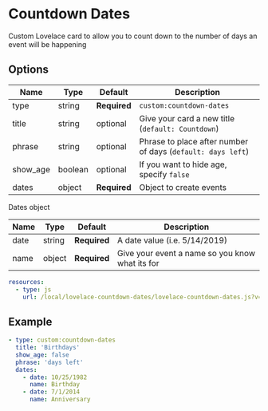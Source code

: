 # Countdown Dates
Custom Lovelace card to allow you to count down to the number of days an event will be happening

## Options

| Name | Type | Default | Description
| ---- | ---- | ------- | -----------
| type | string | **Required** | `custom:countdown-dates`
| title | string | optional | Give your card a new title (`default: Countdown`)
| phrase | string | optional | Phrase to place after number of days (`default: days left`)
| show_age | boolean | optional | If you want to hide age, specify `false`
| dates | object | **Required** | Object to create events

Dates object

| Name | Type | Default | Description
| ---- | ---- | ------- | -----------
| date | string | **Required** | A date value (i.e. 5/14/2019)
| name | object | **Required** | Give your event a name so you know what its for

```yaml
resources:
  - type: js
    url: /local/lovelace-countdown-dates/lovelace-countdown-dates.js?v=1
```

## Example
```yaml
- type: custom:countdown-dates
  title: 'Birthdays'
  show_age: false
  phrase: 'days left'
  dates:
    - date: 10/25/1982
      name: Birthday
    - date: 7/1/2014
      name: Anniversary
```